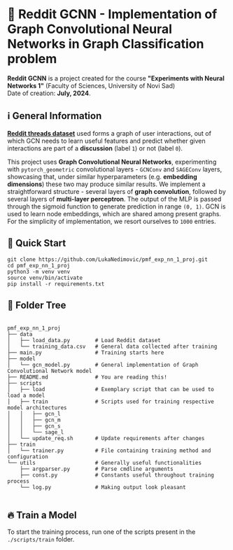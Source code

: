 <h1>📝 Reddit GCNN - Implementation of Graph Convolutional Neural Networks in Graph Classification problem </h1>

<b>Reddit GCNN</b> is a project created for the course <b>"Experiments with Neural Networks 1"</b> (Faculty of Sciences, University of Novi Sad) <br/>
Date of creation: <b>July, 2024</b>. <br/>

<h2> ℹ️ General Information </h2>
<a href="https://huggingface.co/datasets/graphs-datasets/reddit_threads"><b>Reddit threads dataset</b></a> used forms a graph of user interactions, out of which GCN needs to learn useful features and predict whether given interactions are part of a <b>discussion</b> (label <code>1</code>) or not (label <code>0</code>). 

This project uses <b>Graph Convolutional Neural Networks</b>, experimenting with <code>pytorch_geometric</code> convolutional layers - <code>GCNConv</code> and <code>SAGEConv</code> layers, showcasing that, under similar hyperparameters (e.g. <b>embedding dimensions</b>) these two may produce similar results. We implement a straightforward structure - several layers of <b>graph convolution</b>, followed by several layers of <b>multi-layer perceptron</b>. The output of the MLP is passed through the sigmoid function to generate prediction in range <code>(0, 1)</code>.
GCN is used to learn node embeddings, which are shared among present graphs. For the simplicity of implementation, we resort ourselves to <code>1000</code> entries.

<h2> 🚀 Quick Start </h2>
<pre>
<code>git clone https://github.com/LukaNedimovic/pmf_exp_nn_1_proj.git
cd pmf_exp_nn_1_proj
python3 -m venv venv
source venv/bin/activate
pip install -r requirements.txt</code></pre>

<h2> 📁 Folder Tree </h2>
<pre>
  <code>
pmf_exp_nn_1_proj  
├── data                    
│   ├── load_data.py        # Load Reddit dataset
│   └── training_data.csv   # General data collected after training
├── main.py                 # Training starts here                 
├── model
│   └── gcn_model.py        # General implementation of Graph Convolutional Network model
├── README.md               # You are reading this!                          
├── scripts
│   ├── load                # Exemplary script that can be used to load a model
│   ├── train               # Scripts used for training respective model architectures
│   │   ├── gcn_l
│   │   ├── gcn_m
│   │   ├── gcn_s           
│   │   └── sage_l           
│   └── update_req.sh       # Update requirements after changes
├── train
│   └── trainer.py          # File containing training method and configuration
└── utils                   # Generally useful functionalities
    ├── argparser.py        # Parse cmdline arguments
    ├── const.py            # Constants useful throughout training process
    └── log.py              # Making output look pleasant
  </code>
</pre>


<h2> 🔥 Train a Model </h2>
To start the training process, run one of the scripts present in the <code>./scripts/train</code> folder.
